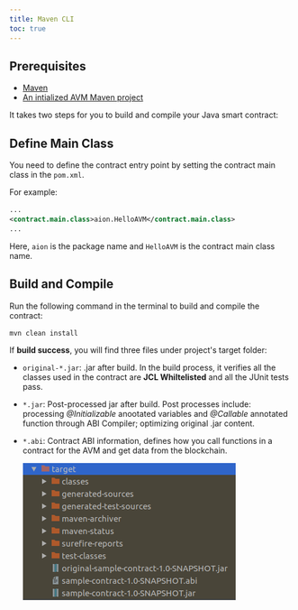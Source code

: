 ```yaml
---
title: Maven CLI
toc: true
---
```


## Prerequisites

- [Maven](/developers/tools/maven-cli/install/)
- [An intialized AVM Maven project](/developers/tools/maven-cli/create-a-project/)

It  takes two steps for you to build and compile your Java smart contract:

## Define Main Class

You need to define the contract entry point by setting the contract main class in the `pom.xml`.  

For example:

```xml
...
<contract.main.class>aion.HelloAVM</contract.main.class>
...
```

Here, `aion` is the package name and `HelloAVM` is the contract main class name.

## Build and Compile

Run the following command in the terminal to build and compile the contract:

```sh
mvn clean install
```

If **build success**, you will find three files under project's target folder:

- `original-*.jar`: .jar after build. In the build process, it verifies all the classes used in the contract are **JCL Whiltelisted** and all the JUnit tests pass.  
- `*.jar`: Post-processed jar after build. Post processes include: processing *@Initializable* anootated variables and *@Callable* annotated function through ABI Compiler; optimizing original .jar content.
- `*.abi`: Contract ABI information, defines how you call functions in a contract for the AVM and get data from the blockchain.
  
    ![result](/developers/fundamentals/compile/images/jars-and-abi.png)
  